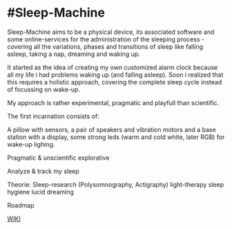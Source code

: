 #Sleep-Machine
===========

Sleep-Machine aims to be a physical device, its associated software and some online-services for the administration of the sleeping process -
covering all the variations, phases and transitions of sleep like falling asleep, taking a nap, dreaming and waking up.


It started as the idea of creating my own customized alarm clock because all my life i had problems waking up (and falling asleep).
Soon i realized that this requires a holistic approach, covering the complete sleep cycle instead of focussing on wake-up.

My approach is rather experimental, pragmatic and playfull than scientific.

The first incarnation consists of:

A pillow with sensors, a pair of speakers and vibration motors and a base station with a display, some strong leds (warm and cold white, later RGB) for wake-up lighing.

Pragmatic & unscientific
explorative

Analyze & track my sleep


Theorie:
Sleep-research (Polysomnography, Actigraphy)
light-therapy
sleep hygiene
lucid dreaming

Roadmap



<a href="https://github.com/Psychedelic-Engineering/sleep-admin/wiki">WIKI</a>